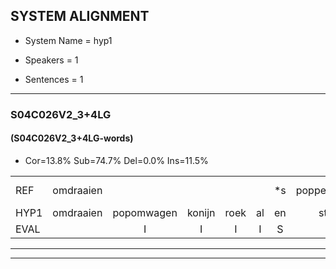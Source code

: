 
## SYSTEM ALIGNMENT

- System Name = hyp1

- Speakers = 1

- Sentences = 1

---

### S04C026V2_3+4LG

#### (S04C026V2_3+4LG-words)

- Cor=13.8%	Sub=74.7%	Del=0.0%	Ins=11.5%

|  |  |  |  |  |  |  |  |  |  |  |  |  |  |  |  |  |  |  |  |  |  |  |  |  |  |  |  |  |  |  |  |  |  |  |  |  |  |  |  |  |  |  |  |  |  |  |  |  |  |  |  |  |  |  |  |  |  |  |  |  |  |  |  |  |  |  |  |  |  |  |  |  |  |  |  |  |  |  |  |  |  |  |  |  |  |  |  |
|:--- |:---:|:---:|:---:|:---:|:---:|:---:|:---:|:---:|:---:|:---:|:---:|:---:|:---:|:---:|:---:|:---:|:---:|:---:|:---:|:---:|:---:|:---:|:---:|:---:|:---:|:---:|:---:|:---:|:---:|:---:|:---:|:---:|:---:|:---:|:---:|:---:|:---:|:---:|:---:|:---:|:---:|:---:|:---:|:---:|:---:|:---:|:---:|:---:|:---:|:---:|:---:|:---:|:---:|:---:|:---:|:---:|:---:|:---:|:---:|:---:|:---:|:---:|:---:|:---:|:---:|:---:|:---:|:---:|:---:|:---:|:---:|:---:|:---:|:---:|:---:|:---:|:---:|:---:|:---:|:---:|:---:|:---:|:---:|:---:|:---:|:---:|:---:|
| REF | omdraaien |  |  |  |  | *s | poppenwagen | konijnenhok | *s | * | elastiekje | *s | ruziemaken | *s | teddybeer | dierentuin | paddenstoelen | verstoppertje | * | *s | * | *s | wasmachine | * | fototoestel | *s | toiletpapier | * | vrachtwagen | buurmannen | *(volgen) | *(vol) | vogelkooi | *s | olifant |  | * | *s | schommelen | iedereen | schoenenwinkel | *(knus) | *s | knutselen | ophangen | verjaardag | sprookjesboek | * | * | tandenborstel | *(lucht) | * | * | *s | * | lucifer | slaapkamer | achterdeur | ziekenhuis |  |  |  |  | nieuwsgierig | *s | * | *s | * | afblijven | kabouter | washandje | * | * | * | sneeuwwitje | goeiendag | * | vakantie |  | * | * | * | limonade | autorijden | eindelijk | familie | chocolade |
| HYP1 | omdraaien | popomwagen | konijn | roek | al | en | stkje | enlestikje | hesie | maken | 'k | heb | dieb | beer | hierenken | pat | de | stoelen | virstoppertje | wasna | gin | wag | methien | vototoestel | en | met | papier | papier | vrachtwagen | buurmannen | veelgen | vl | vogelkooi | ant | olifant | sconm | s | om | allen | iedereen | zgoenen | winkel | niet | knietzillen | ophengen | verjaarweg | sbrookjes | boek | dand | tand | en | bochsten | lucht | ier | slaapkamer | acht | der | deur | ziekenhuis | nnose | nieuw | schikis | of | blijven | kaboter | was | hankje | sneeuwwind | je | sneeuw | wind | je | eew | wiet | je | goeiendag | vakantie | vakantie | limonde | liondev | liv | mvmandev | ivmonavdav | autorijden | endelijk | familie | chocolade |
| EVAL |  | I | I | I | I | S | S | S | S | S | S | S | S | S | S | S | S | S | S | S | S | S | S | S | S | S | S | S |  |  | S | S |  | S |  | I | S | S | S |  | S | S | S | S | S | S | S | S | S | S | S | S | S | S | S | S | S | S |  | I | I | I | I | S | S | S | S | S | S | S | S | S | S | S | S |  | S |  | I | S | S | S | S |  | S |  |  |
---

---
